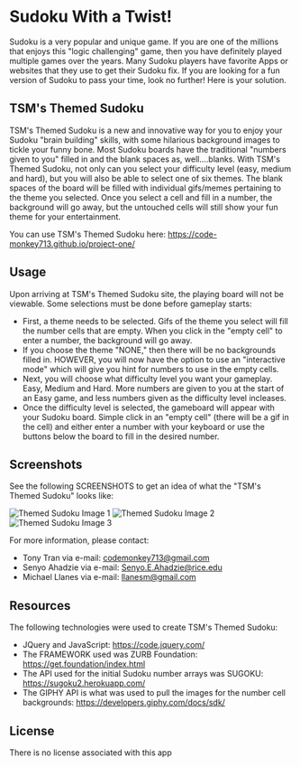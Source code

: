 # Sudoku With a Twist!

Sudoku is a very popular and unique game. If you are one of the millions that enjoys this "logic challenging" game, then you have definitely played multiple games over the years. Many Sudoku players have favorite Apps or websites that they use to get their Sudoku fix. If you are looking for a fun version of Sudoku to pass your time, look no further! Here is your solution.

## TSM's Themed Sudoku

TSM's Themed Sudoku is a new and innovative way for you to enjoy your Sudoku "brain building" skills, with some hilarious background images to tickle your funny bone. Most Sudoku boards have the traditional "numbers given to you" filled in and the blank spaces as, well....blanks. With TSM's Themed Sudoku, not only can you select your difficulty level (easy, medium and hard), but you will also be able to select one of six themes. The blank spaces of the board will be filled with individual gifs/memes pertaining to the theme you selected. Once you select a cell and fill in a number, the background will go away, but the untouched cells will still show your fun theme for your entertainment.

You can use TSM's Themed Sudoku here:
https://code-monkey713.github.io/project-one/

## Usage

Upon arriving at TSM's Themed Sudoku site, the playing board will not be viewable. Some selections must be done before gameplay starts:

- First, a theme needs to be selected. Gifs of the theme you select will fill the number cells that are empty. When you click in the "empty cell" to enter a number, the background will go away.
- If you choose the theme "NONE," then there will be no backgrounds filled in. HOWEVER, you will now have the option to use an "interactive mode" which will give you hint for numbers to use in the empty cells.
- Next, you will choose what difficulty level you want your gameplay. Easy, Medium and Hard. More numbers are given to you at the start of an Easy game, and less numbers given as the difficulty level incleases.
- Once the difficulty level is selected, the gameboard will appear with your Sudoku board. Simple click in an "empty cell" (there will be a gif in the cell) and either enter a number with your keyboard or use the buttons below the board to fill in the desired number.

## Screenshots

See the following SCREENSHOTS to get an idea of what the "TSM's Themed Sudoku" looks like:

![Themed Sudoku Image 1](./assets/readme-images/image1.JPG)
![Themed Sudoku Image 2](./assets/readme-images/image2.JPG)
![Themed Sudoku Image 3](./assets/readme-images/image3.JPG)

For more information, please contact:

- Tony Tran via e-mail: codemonkey713@gmail.com
- Senyo Ahadzie via e-mail: Senyo.E.Ahadzie@rice.edu
- Michael Llanes via e-mail: llanesm@gmail.com

## Resources

The following technologies were used to create TSM's Themed Sudoku:

- JQuery and JavaScript: https://code.jquery.com/
- The FRAMEWORK used was ZURB Foundation: https://get.foundation/index.html
- The API used for the initial Sudoku number arrays was SUGOKU: https://sugoku2.herokuapp.com/
- The GIPHY API is what was used to pull the images for the number cell backgrounds: https://developers.giphy.com/docs/sdk/

## License

There is no license associated with this app
